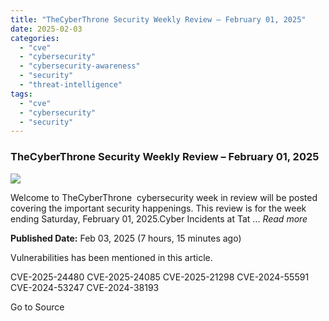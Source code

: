 ```yaml
---
title: "TheCyberThrone Security Weekly Review – February 01, 2025"
date: 2025-02-03
categories: 
  - "cve"
  - "cybersecurity"
  - "cybersecurity-awareness"
  - "security"
  - "threat-intelligence"
tags: 
  - "cve"
  - "cybersecurity"
  - "security"
---
```


### TheCyberThrone Security Weekly Review – February 01, 2025

![](https://upload.cvefeed.io/news/27513/thumbnail.jpg)

Welcome to TheCyberThrone  cybersecurity week in review will be posted covering the important security happenings. This review is for the week ending Saturday, February 01, 2025.Cyber Incidents at Tat ... _Read more_

**Published Date:** Feb 03, 2025 (7 hours, 15 minutes ago)

Vulnerabilities has been mentioned in this article.

CVE-2025-24480 CVE-2025-24085 CVE-2025-21298 CVE-2024-55591 CVE-2024-53247 CVE-2024-38193

Go to Source
